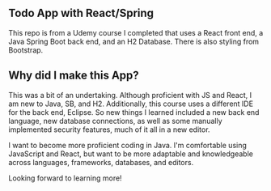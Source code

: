 ## Todo App with React/Spring
This repo is from a Udemy course I completed that uses a React front end, a Java Spring Boot back end, and an H2 Database. There is also styling from Bootstrap.

## Why did I make this App?
This was a bit of an undertaking. Although proficient with JS and React, I am new to Java, SB, and H2. Additionally, this course uses a different IDE for the back end, Eclipse. So new things I learned included a new back end language, new database connections, as well as some manually implemented security features, much of it all in a new editor.

I want to become more proficient coding in Java. I'm comfortable using JavaScript and React, but want to be more adaptable and knowledgeable across languages, frameworks, databases, and editors.

Looking forward to learning more!

